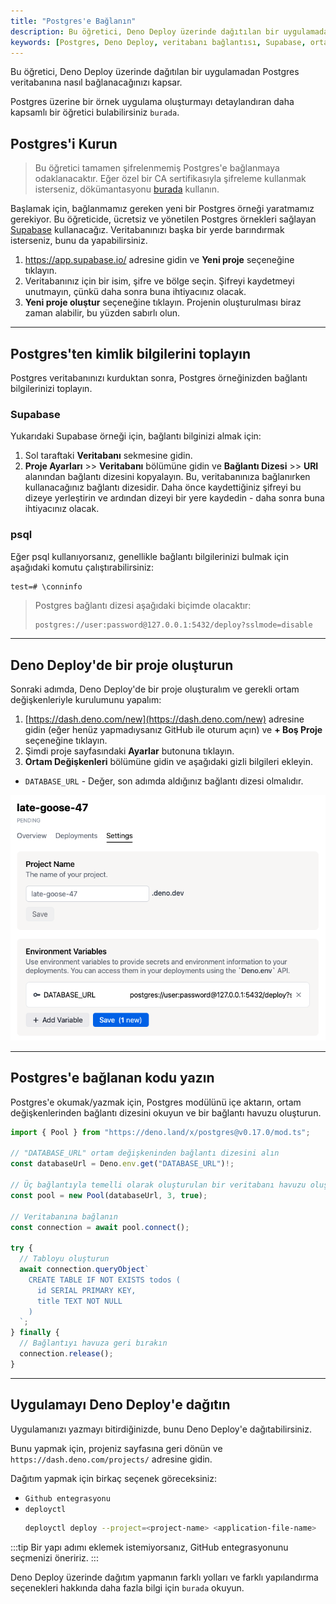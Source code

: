 ```yaml
---
title: "Postgres'e Bağlanın"
description: Bu öğretici, Deno Deploy üzerinde dağıtılan bir uygulamadan Postgres veritabanına nasıl bağlanacağınızı kapsar. Kullanıcıların Postgres'i hızlı bir şekilde kurmaları ve Deno Deploy'de projelerini dağıtmaları için gerekli adımları içerir.
keywords: [Postgres, Deno Deploy, veritabanı bağlantısı, Supabase, ortam değişkenleri]
---
```


Bu öğretici, Deno Deploy üzerinde dağıtılan bir uygulamadan Postgres veritabanına nasıl bağlanacağınızı kapsar.

Postgres üzerine bir örnek uygulama oluşturmayı detaylandıran daha kapsamlı bir öğretici bulabilirsiniz `burada`.

## Postgres'i Kurun

> Bu öğretici tamamen şifrelenmemiş Postgres'e bağlanmaya odaklanacaktır. Eğer özel bir CA sertifikasıyla şifreleme kullanmak isterseniz, dökümantasyonu [burada](https://deno-postgres.com/#/?id=ssltls-connection) kullanın.

Başlamak için, bağlanmamız gereken yeni bir Postgres örneği yaratmamız gerekiyor. Bu öğreticide, ücretsiz ve yönetilen Postgres örnekleri sağlayan [Supabase](https://supabase.com) kullanacağız. Veritabanınızı başka bir yerde barındırmak isterseniz, bunu da yapabilirsiniz.

1. https://app.supabase.io/ adresine gidin ve **Yeni proje** seçeneğine tıklayın.
2. Veritabanınız için bir isim, şifre ve bölge seçin. Şifreyi kaydetmeyi unutmayın, çünkü daha sonra buna ihtiyacınız olacak.
3. **Yeni proje oluştur** seçeneğine tıklayın. Projenin oluşturulması biraz zaman alabilir, bu yüzden sabırlı olun.

---

## Postgres'ten kimlik bilgilerini toplayın

Postgres veritabanınızı kurduktan sonra, Postgres örneğinizden bağlantı bilgilerinizi toplayın.

### Supabase

Yukarıdaki Supabase örneği için, bağlantı bilginizi almak için:

1. Sol taraftaki **Veritabanı** sekmesine gidin.
2. **Proje Ayarları** >> **Veritabanı** bölümüne gidin ve **Bağlantı Dizesi** >> **URI** alanından bağlantı dizesini kopyalayın. Bu, veritabanınıza bağlanırken kullanacağınız bağlantı dizesidir. Daha önce kaydettiğiniz şifreyi bu dizeye yerleştirin ve ardından dizeyi bir yere kaydedin - daha sonra buna ihtiyacınız olacak.

### psql

Eğer psql kullanıyorsanız, genellikle bağlantı bilgilerinizi bulmak için aşağıdaki komutu çalıştırabilirsiniz:

```psql
test=# \conninfo
```

> Postgres bağlantı dizesi aşağıdaki biçimde olacaktır:
>
> ```sh
> postgres://user:password@127.0.0.1:5432/deploy?sslmode=disable
> ```

---

## Deno Deploy'de bir proje oluşturun

Sonraki adımda, Deno Deploy'de bir proje oluşturalım ve gerekli ortam değişkenleriyle kurulumunu yapalım:

1. [https://dash.deno.com/new](https://dash.deno.com/new) adresine gidin (eğer henüz yapmadıysanız GitHub ile oturum açın) ve **+ Boş Proje** seçeneğine tıklayın.
2. Şimdi proje sayfasındaki **Ayarlar** butonuna tıklayın.
3. **Ortam Değişkenleri** bölümüne gidin ve aşağıdaki gizli bilgileri ekleyin.

- `DATABASE_URL` - Değer, son adımda aldığınız bağlantı dizesi olmalıdır.

![postgres_env_variable](../../../images/cikti/denoland/deploy/docs-images/postgres_env_variable.png)

---

## Postgres'e bağlanan kodu yazın

Postgres'e okumak/yazmak için, Postgres modülünü içe aktarın, ortam değişkenlerinden bağlantı dizesini okuyun ve bir bağlantı havuzu oluşturun.

```ts
import { Pool } from "https://deno.land/x/postgres@v0.17.0/mod.ts";

// "DATABASE_URL" ortam değişkeninden bağlantı dizesini alın
const databaseUrl = Deno.env.get("DATABASE_URL")!;

// Üç bağlantıyla temelli olarak oluşturulan bir veritabanı havuzu oluşturun
const pool = new Pool(databaseUrl, 3, true);

// Veritabanına bağlanın
const connection = await pool.connect();

try {
  // Tabloyu oluşturun
  await connection.queryObject`
    CREATE TABLE IF NOT EXISTS todos (
      id SERIAL PRIMARY KEY,
      title TEXT NOT NULL
    )
  `;
} finally {
  // Bağlantıyı havuza geri bırakın
  connection.release();
}
```

---

## Uygulamayı Deno Deploy'e dağıtın

Uygulamanızı yazmayı bitirdiğinizde, bunu Deno Deploy'e dağıtabilirsiniz.

Bunu yapmak için, projeniz sayfasına geri dönün ve `https://dash.deno.com/projects/` adresine gidin.

Dağıtım yapmak için birkaç seçenek göreceksiniz:

- `Github entegrasyonu`
- `deployctl`
  ```sh
  deployctl deploy --project=<project-name> <application-file-name>
  ```

:::tip
Bir yapı adımı eklemek istemiyorsanız, GitHub entegrasyonunu seçmenizi öneririz.
:::

Deno Deploy üzerinde dağıtım yapmanın farklı yolları ve farklı yapılandırma seçenekleri hakkında daha fazla bilgi için `burada` okuyun.